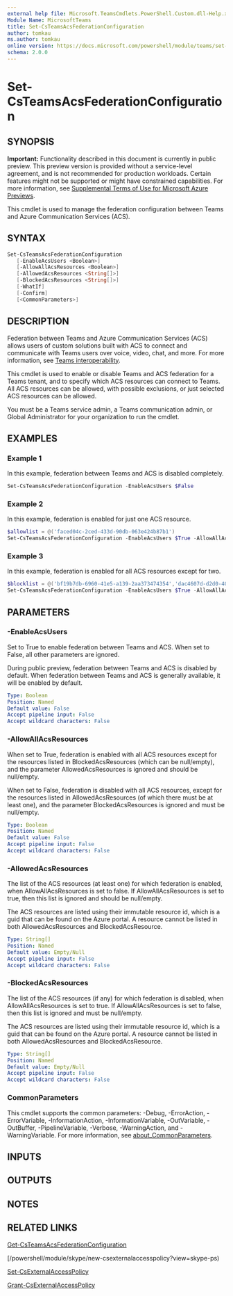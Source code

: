 ```yaml
---
external help file: Microsoft.TeamsCmdlets.PowerShell.Custom.dll-Help.xml
Module Name: MicrosoftTeams
title: Set-CsTeamsAcsFederationConfiguration
author: tomkau
ms.author: tomkau
online version: https://docs.microsoft.com/powershell/module/teams/set-csteamsacsfederationconfiguration
schema: 2.0.0
---
```


# Set-CsTeamsAcsFederationConfiguration

## SYNOPSIS

**Important:** Functionality described in this document is currently in public preview. This preview version is provided without a service-level agreement, and is not recommended for production workloads. Certain features might not be supported or might have constrained capabilities. For more information, see [Supplemental Terms of Use for Microsoft Azure Previews](https://azure.microsoft.com/en-us/support/legal/preview-supplemental-terms/).

This cmdlet is used to manage the federation configuration between Teams and Azure Communication Services (ACS).

## SYNTAX

```powershell
Set-CsTeamsAcsFederationConfiguration
   [-EnableAcsUsers <Boolean>]
   [-AllowAllAcsResources <Boolean>]
   [-AllowedAcsResources <String[]>]
   [-BlockedAcsResources <String[]>]
   [-WhatIf]
   [-Confirm]
   [<CommonParameters>]
```

## DESCRIPTION

Federation between Teams and Azure Communication Services (ACS) allows users of custom solutions built with ACS to connect and communicate with Teams users over voice, video, chat, and more. For more information, see [Teams interoperability](https://docs.microsoft.com/en-us/azure/communication-services/concepts/teams-interop).

This cmdlet is used to enable or disable Teams and ACS federation for a Teams tenant, and to specify which ACS resources can connect to Teams. All ACS resources can be allowed, with possible exclusions, or just selected ACS resources can be allowed.

You must be a Teams service admin, a Teams communication admin, or Global Administrator for your organization to run the cmdlet.

## EXAMPLES

### Example 1
In this example, federation between Teams and ACS is disabled completely.

```powershell
Set-CsTeamsAcsFederationConfiguration -EnableAcsUsers $False
```

### Example 2
In this example, federation is enabled for just one ACS resource.

```powershell
$allowlist = @('faced04c-2ced-433d-90db-063e424b87b1')
Set-CsTeamsAcsFederationConfiguration -EnableAcsUsers $True -AllowAllAcsResources $False -AllowedAcsResources $allowlist
```

### Example 3
In this example, federation is enabled for all ACS resources except for two.

```powershell
$blocklist = @('bf19b7db-6960-41e5-a139-2aa373474354','dac4607d-d2d0-40e5-84df-6f32ebd1251b')
Set-CsTeamsAcsFederationConfiguration -EnableAcsUsers $True -AllowAllAcsResources $True -BlockedAcsResources $blocklist
```

## PARAMETERS

### -EnableAcsUsers

Set to True to enable federation between Teams and ACS. When set to False, all other parameters are ignored.

During public preview, federation between Teams and ACS is disabled by default. When federation between Teams and ACS is generally available, it will be enabled by default.

```yaml
Type: Boolean
Position: Named
Default value: False
Accept pipeline input: False
Accept wildcard characters: False
```

### -AllowAllAcsResources

When set to True, federation is enabled with all ACS resources except for the resources listed in BlockedAcsResources (which can be null/empty), and the parameter AllowedAcsResources is ignored and should be null/empty.

When set to False, federation is disabled with all ACS resources, except for the resources listed in AllowedAcsResources (of which there must be at least one), and the parameter BlockedAcsResources is ignored and must be null/empty.

```yaml
Type: Boolean
Position: Named
Default value: False
Accept pipeline input: False
Accept wildcard characters: False
```

### -AllowedAcsResources

The list of the ACS resources (at least one) for which federation is enabled, when AllowAllAcsResources is set to false. If AllowAllAcsResources is set to true, then this list is ignored and should be null/empty.

The ACS resources are listed using their immutable resource id, which is a guid that can be found on the Azure portal. A resource cannot be listed in both AllowedAcsResources and BlockedAcsResource.

```yaml
Type: String[]
Position: Named
Default value: Empty/Null
Accept pipeline input: False
Accept wildcard characters: False
```

### -BlockedAcsResources

The list of the ACS resources (if any) for which federation is disabled, when AllowAllAcsResources is set to true. If AllowAllAcsResources is set to false, then this list is ignored and must be null/empty.

The ACS resources are listed using their immutable resource id, which is a guid that can be found on the Azure portal. A resource cannot be listed in both AllowedAcsResources and BlockedAcsResource.

```yaml
Type: String[]
Position: Named
Default value: Empty/Null
Accept pipeline input: False
Accept wildcard characters: False
```

### CommonParameters
This cmdlet supports the common parameters: -Debug, -ErrorAction, -ErrorVariable, -InformationAction, -InformationVariable, -OutVariable, -OutBuffer, -PipelineVariable, -Verbose, -WarningAction, and -WarningVariable. For more information, see [about_CommonParameters](https://go.microsoft.com/fwlink/?LinkID=113216).

## INPUTS

## OUTPUTS

## NOTES

## RELATED LINKS

[Get-CsTeamsAcsFederationConfiguration](Get-CsTeamsAcsFederationConfiguration.md)

[/powershell/module/skype/new-csexternalaccesspolicy?view=skype-ps)

[Set-CsExternalAccessPolicy](/powershell/module/skype/set-csexternalaccesspolicy?view=skype-ps)

[Grant-CsExternalAccessPolicy](/powershell/module/skype/grant-csexternalaccesspolicy?view=skype-ps)

